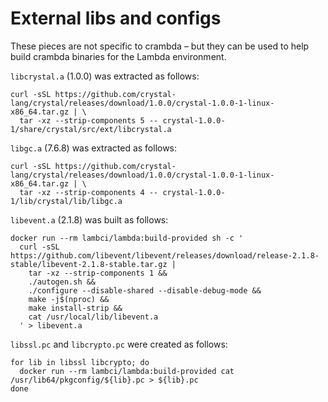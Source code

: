 # External libs and configs

These pieces are not specific to crambda – but they can be used to help build
crambda binaries for the Lambda environment.

`libcrystal.a` (1.0.0) was extracted as follows:

```
curl -sSL https://github.com/crystal-lang/crystal/releases/download/1.0.0/crystal-1.0.0-1-linux-x86_64.tar.gz | \
  tar -xz --strip-components 5 -- crystal-1.0.0-1/share/crystal/src/ext/libcrystal.a
```

`libgc.a` (7.6.8) was extracted as follows:

```
curl -sSL https://github.com/crystal-lang/crystal/releases/download/1.0.0/crystal-1.0.0-1-linux-x86_64.tar.gz | \
  tar -xz --strip-components 4 -- crystal-1.0.0-1/lib/crystal/lib/libgc.a
```

`libevent.a` (2.1.8) was built as follows:

```
docker run --rm lambci/lambda:build-provided sh -c '
  curl -sSL https://github.com/libevent/libevent/releases/download/release-2.1.8-stable/libevent-2.1.8-stable.tar.gz |
    tar -xz --strip-components 1 &&
    ./autogen.sh &&
    ./configure --disable-shared --disable-debug-mode &&
    make -j$(nproc) &&
    make install-strip &&
    cat /usr/local/lib/libevent.a
  ' > libevent.a
```

`libssl.pc` and `libcrypto.pc` were created as follows:

```
for lib in libssl libcrypto; do
  docker run --rm lambci/lambda:build-provided cat /usr/lib64/pkgconfig/${lib}.pc > ${lib}.pc
done
```

